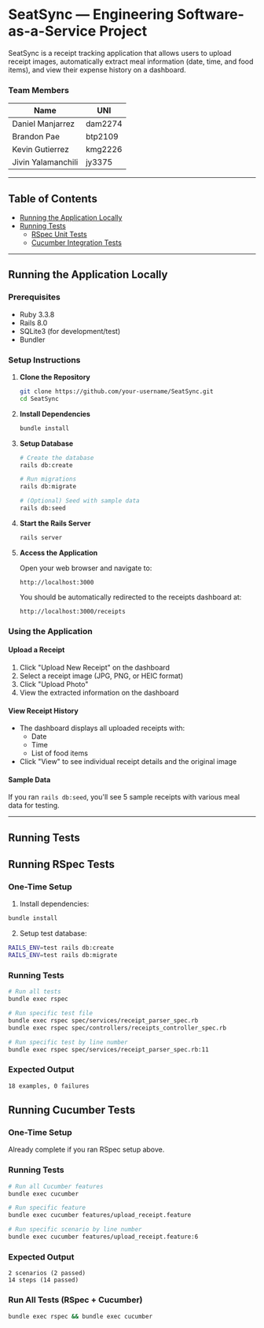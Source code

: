 # SeatSync — Engineering Software-as-a-Service Project

SeatSync is a receipt tracking application that allows users to upload receipt images, automatically extract meal information (date, time, and food items), and view their expense history on a dashboard.

### Team Members

| Name   | UNI  |
|--------|-----|
| Daniel Manjarrez    | dam2274 |
| Brandon Pae  | btp2109 |
| Kevin Gutierrez   | kmg2226 |
| Jivin Yalamanchili | jy3375 |

---

## Table of Contents
- [Running the Application Locally](#running-the-application-locally)
- [Running Tests](#running-tests)
  - [RSpec Unit Tests](#running-rspec-tests)
  - [Cucumber Integration Tests](#running-cucumber-tests)

---

## Running the Application Locally

### Prerequisites
- Ruby 3.3.8
- Rails 8.0
- SQLite3 (for development/test)
- Bundler

### Setup Instructions

1. **Clone the Repository**
   ```bash
   git clone https://github.com/your-username/SeatSync.git
   cd SeatSync
   ```

2. **Install Dependencies**
   ```bash
   bundle install
   ```

3. **Setup Database**
   ```bash
   # Create the database
   rails db:create

   # Run migrations
   rails db:migrate

   # (Optional) Seed with sample data
   rails db:seed
   ```

4. **Start the Rails Server**
   ```bash
   rails server
   ```

5. **Access the Application**

   Open your web browser and navigate to:
   ```
   http://localhost:3000
   ```

   You should be automatically redirected to the receipts dashboard at:
   ```
   http://localhost:3000/receipts
   ```

### Using the Application

#### Upload a Receipt
1. Click "Upload New Receipt" on the dashboard
2. Select a receipt image (JPG, PNG, or HEIC format)
3. Click "Upload Photo"
4. View the extracted information on the dashboard

#### View Receipt History
- The dashboard displays all uploaded receipts with:
  - Date
  - Time
  - List of food items
- Click "View" to see individual receipt details and the original image

#### Sample Data
If you ran `rails db:seed`, you'll see 5 sample receipts with various meal data for testing.

---

## Running Tests

## Running RSpec Tests

### One-Time Setup

1. Install dependencies:
```bash
bundle install
```

2. Setup test database:
```bash
RAILS_ENV=test rails db:create
RAILS_ENV=test rails db:migrate
```

### Running Tests

```bash
# Run all tests
bundle exec rspec

# Run specific test file
bundle exec rspec spec/services/receipt_parser_spec.rb
bundle exec rspec spec/controllers/receipts_controller_spec.rb

# Run specific test by line number
bundle exec rspec spec/services/receipt_parser_spec.rb:11
```

### Expected Output
```
18 examples, 0 failures
```

## Running Cucumber Tests

### One-Time Setup
Already complete if you ran RSpec setup above.

### Running Tests

```bash
# Run all Cucumber features
bundle exec cucumber

# Run specific feature
bundle exec cucumber features/upload_receipt.feature

# Run specific scenario by line number
bundle exec cucumber features/upload_receipt.feature:6
```

### Expected Output
```
2 scenarios (2 passed)
14 steps (14 passed)
```

### Run All Tests (RSpec + Cucumber)
```bash
bundle exec rspec && bundle exec cucumber
```
